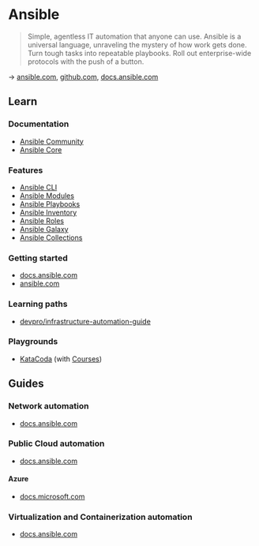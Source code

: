# Ansible

> Simple, agentless IT automation that anyone can use. Ansible is a universal language, unraveling the mystery of how work gets done. Turn tough tasks into repeatable playbooks. Roll out enterprise-wide protocols with the push of a button.

→ [ansible.com](https://www.ansible.com/), [github.com](https://github.com/ansible/ansible), [docs.ansible.com](https://docs.ansible.com/)

## Learn

### Documentation

* [Ansible Community](https://docs.ansible.com/ansible/latest/index.html)
* [Ansible Core](https://docs.ansible.com/ansible-core/devel/index.html)

### Features

* [Ansible CLI](./ansible-cli.md)
* [Ansible Modules](./ansible-modules.md)
* [Ansible Playbooks](./ansible-playbooks.md)
* [Ansible Inventory](./ansible-inventory.md)
* [Ansible Roles](./ansible-roles.md)
* [Ansible Galaxy](./ansible-galaxy.md)
* [Ansible Collections](./ansible-collections.md)

### Getting started

* [docs.ansible.com](https://docs.ansible.com/ansible/latest/user_guide/index.html#getting-started)
* [ansible.com](https://www.ansible.com/resources/get-started)

### Learning paths

* [devpro/infrastructure-automation-guide](https://github.com/devpro/infrastructure-automation-guide/blob/main/docs/learning-path.md#ansible)

### Playgrounds

* [KataCoda](https://www.katacoda.com/courses/ansible/playground) (with [Courses](https://www.katacoda.com/courses/ansible))

## Guides

### Network automation

* [docs.ansible.com](https://docs.ansible.com/ansible/latest/network/getting_started/index.html)

### Public Cloud automation

* [docs.ansible.com](https://docs.ansible.com/ansible/latest/scenario_guides/cloud_guides.html)

#### Azure

* [docs.microsoft.com](https://docs.microsoft.com/en-us/azure/developer/ansible/)

### Virtualization and Containerization automation

* [docs.ansible.com](https://docs.ansible.com/ansible/latest/scenario_guides/virt_guides.html)
